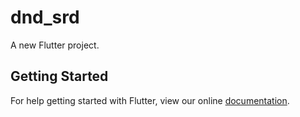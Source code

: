 # dnd_srd

A new Flutter project.

## Getting Started

For help getting started with Flutter, view our online
[documentation](https://flutter.io/).
